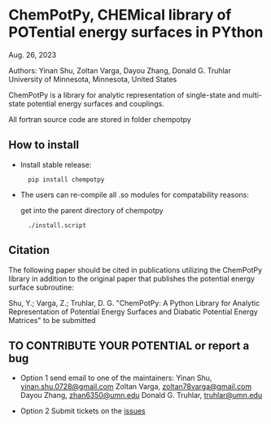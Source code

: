 
ChemPotPy, CHEMical library of POTential energy surfaces in PYthon 
==================================================================

Aug. 26, 2023

Authors: Yinan Shu, Zoltan Varga, Dayou Zhang, Donald G. Truhlar
University of Minnesota, Minnesota, United States

ChemPotPy is a library for analytic representation of single-state 
and multi-state potential energy surfaces and couplings. 

All fortran source code are stored in folder chempotpy 


How to install
--------------

* Install stable release:
  
        pip install chempotpy

* The users can re-compile all .so modules for compatability reasons:

  get into the parent directory of chempotpy 
   
        ./install.script  


Citation
--------

The following paper should be cited in publications utilizing the
ChemPotPy library in addition to the original paper that publishes 
the potential energy surface subroutine:

Shu, Y.; Varga, Z.; Truhlar, D. G.
"ChemPotPy: A Python Library for Analytic Representation of Potential 
Energy Surfaces and Diabatic Potential Energy Matrices"
to be submitted



TO CONTRIBUTE YOUR POTENTIAL or report a bug
--------------------------------------------
* Option 1
send email to one of the maintainers:
    Yinan Shu, yinan.shu.0728@gmail.com
    Zoltan Varga, zoltan78varga@gmail.com
    Dayou Zhang, zhan6350@umn.edu
    Donald G. Truhlar, truhlar@umn.edu
 
* Option 2
Submit tickets on the [issues](https://github.com/shuyinan/chempotpy/issues)
